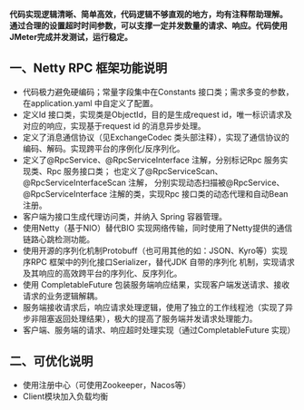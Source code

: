 **代码实现逻辑清晰、简单高效，代码逻辑不够直观的地方，均有注释帮助理解。**
**通过合理的设置超时时间参数，可以支撑一定并发数量的请求、响应。代码使用JMeter完成并发测试，运行稳定。**


## 一、Netty RPC 框架功能说明

- 代码极力避免硬编码；常量字段集中在Constants 接口类；需求多变的参数，在application.yaml 中自定义了配置。
- 定义Id 接口类，实现类是ObjectId，目的是生成request id，唯一标识请求及对应的响应，实现基于request id 的消息异步处理。
- 定义了消息通信协议（见ExchangeCodec 类头部注释），实现了通信协议的编码、解码。实现跨平台的序例化/反序列化。
- 定义了@RpcService、@RpcServiceInterface 注解，分别标记Rpc 服务实现类、Rpc 服务接口类； 也定义了@RpcServiceScan、@RpcServiceInterfaceScan 注解，
  分别实现动态扫描被@RpcService、@RpcServiceInterface 注解的类，实现Rpc 接口类的动态代理和自动Bean注册。
- 客户端为接口生成代理访问类，并纳入 Spring 容器管理。
- 使用Netty（基于NIO）替代BIO 实现网络传输，同时使用了Netty提供的通信链路心跳检测功能。
- 使用开源的序列化机制Protobuff（也可用其他的如：JSON、Kyro等）实现序RPC 框架中的列化接口Serializer，替代JDK 自带的序列化
  机制，实现请求及其响应的高效跨平台的序列化、反序列化。
- 使用 CompletableFuture 包装服务端响应结果，实现客户端发送请求、接收请求的业务逻辑解耦。
- 服务端接收请求后，响应请求处理逻辑，使用了独立的工作线程池（实现了异步非阻塞返回处理结果），极大的提高了服务端并发请求处理能力。
- 客户端、服务端的请求、响应超时处理实现（通过CompletableFuture 实现）



## 二、可优化说明

- 使用注册中心（可使用Zookeeper，Nacos等）
- Client模块加入负载均衡
